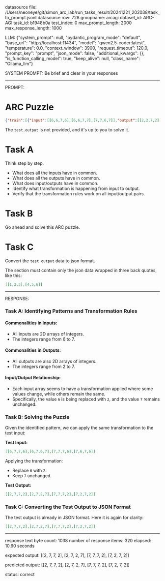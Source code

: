 datasource file: /Users/neoneye/git/simon_arc_lab/run_tasks_result/20241221_202038/task_to_prompt.jsonl
datasource row: 728
groupname: arcagi
dataset_id: ARC-AGI
task_id: b1948b0a
test_index: 0
max_prompt_length: 2000
max_response_length: 1000

LLM:
{"system_prompt": null, "pydantic_program_mode": "default", "base_url": "http://localhost:11434", "model": "qwen2.5-coder:latest", "temperature": 0.0, "context_window": 3900, "request_timeout": 120.0, "prompt_key": "prompt", "json_mode": false, "additional_kwargs": {}, "is_function_calling_model": true, "keep_alive": null, "class_name": "Ollama_llm"}

SYSTEM PROMPT:
Be brief and clear in your responses

---

PROMPT:

# ARC Puzzle

```json
{"train":[{"input":[[6,6,7,6],[6,6,7,7],[7,7,6,7]],"output":[[2,2,7,2],[2,2,7,7],[7,7,2,7]]},{"input":[[7,7,7,6],[6,6,7,6],[7,7,6,7],[7,6,7,7],[7,6,7,6],[6,6,6,7]],"output":[[7,7,7,2],[2,2,7,2],[7,7,2,7],[7,2,7,7],[7,2,7,2],[2,2,2,7]]},{"input":[[7,7,6,6,6,6],[6,7,6,7,7,7],[7,6,7,7,6,7]],"output":[[7,7,2,2,2,2],[2,7,2,7,7,7],[7,2,7,7,2,7]]}],"test":[{"input":[[6,7,7,6],[6,7,6,7],[7,7,7,6],[7,6,7,6]]}]}
```

The `test.output` is not provided, and it's up to you to solve it.

# Task A

Think step by step.
- What does all the inputs have in common.
- What does all the outputs have in common.
- What does input/outputs have in common.
- Identify what transformation is happening from input to output.
- Verify that the transformation rules work on all input/output pairs.

# Task B

Go ahead and solve this ARC puzzle.

# Task C

Convert the `test.output` data to json format.

The section must contain only the json data wrapped in three back quotes, like this:
```json
[[1,2,3],[4,5,6]]
```


---

RESPONSE:
### Task A: Identifying Patterns and Transformation Rules

#### Commonalities in Inputs:
- All inputs are 2D arrays of integers.
- The integers range from 6 to 7.

#### Commonalities in Outputs:
- All outputs are also 2D arrays of integers.
- The integers range from 2 to 7.

#### Input/Output Relationship:
- Each input array seems to have a transformation applied where some values change, while others remain the same.
- Specifically, the value `6` is being replaced with `2`, and the value `7` remains unchanged.

### Task B: Solving the Puzzle

Given the identified pattern, we can apply the same transformation to the test input:

**Test Input:**
```json
[[6,7,7,6],[6,7,6,7],[7,7,7,6],[7,6,7,6]]
```

Applying the transformation:
- Replace `6` with `2`.
- Keep `7` unchanged.

**Test Output:**
```json
[[2,7,7,2],[2,7,2,7],[7,7,7,2],[7,2,7,2]]
```

### Task C: Converting the Test Output to JSON Format

The test output is already in JSON format. Here it is again for clarity:

```json
[[2,7,7,2],[2,7,2,7],[7,7,7,2],[7,2,7,2]]
```

---


response text byte count: 1038
number of response items: 320
elapsed: 10.60 seconds

expected output:
[[2, 7, 7, 2], [2, 7, 2, 7], [7, 7, 7, 2], [7, 2, 7, 2]]

predicted output:
[[2, 7, 7, 2], [2, 7, 2, 7], [7, 7, 7, 2], [7, 2, 7, 2]]

status: correct
